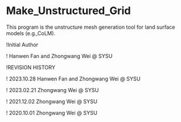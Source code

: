 # Make_Unstructured_Grid
 This program is the unstructure mesh generation tool for land surface models (e.g.,CoLM).

!Initial Author

! Hanwen Fan and Zhongwang Wei @ SYSU

!REVISION HISTORY


! 2023.10.28  Hanwen Fan and Zhongwang Wei @ SYSU

! 2023.02.21  Zhongwang Wei @ SYSU

! 2021.12.02  Zhongwang Wei @ SYSU 

! 2020.10.01  Zhongwang Wei @ SYSU
